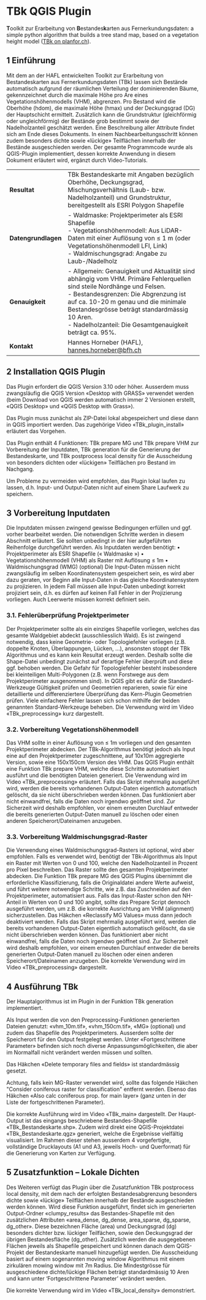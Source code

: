 # TBk QGIS Plugin
**T**oolkit zur Erarbeitung von **B**estandes**k**arten aus Fernerkundungsdaten: a simple python algorithm that builds a tree stand map, based on a vegetation height model ([TBk on planfor.ch](https://www.planfor.ch/tool/9)).


## 1 Einführung
Mit dem an der HAFL entwickelten Toolkit zur Erarbeitung von Bestandeskarten aus Fernerkundungsdaten (TBk) lassen sich Bestände automatisch aufgrund der räumlichen Verteilung der dominierenden Bäume, gekennzeichnet durch die maximale Höhe pro Are eines Vegetationshöhenmodells (VHM), abgrenzen. Pro Bestand wird die Oberhöhe (hdom), die maximale Höhe (hmax) und der Deckungsgrad (DG) der Hauptschicht ermittelt. Zusätzlich kann die Grundstruktur (gleichförmig oder ungleichförmig) der Bestände grob bestimmt sowie der Nadelholzanteil geschätzt werden. Eine Beschreibung aller Attribute findet sich am Ende dieses Dokuments. In einem Nachbearbeitungsschritt können zudem besonders dichte sowie «lückige» Teilflächen innerhalb der Bestände ausgeschieden werden.
Der gesamte Programmcode wurde als QGIS-Plugin implementiert, dessen korrekte Anwendung in diesem Dokument erläutert wird, ergänzt durch Video-Tutorials.

| | |
|-------------|----------------------------------------------------------------|
|**Resultat** | TBk Bestandeskarte mit Angaben bezüglich Oberhöhe, Deckungsgrad, Mischungsverhältnis (Laub- bzw. Nadelholzanteil) und Grundstruktur, bereitgestellt als ESRI Polygon Shapefile |
|**Datengrundlagen** | - Waldmaske: Projektperimeter als ESRI Shapefile<br/>- Vegetationshöhenmodell: Aus LiDAR-Daten mit einer Auflösung von ≤ 1 m (oder Vegetationshöhenmodell LFI, Link)<br/>- Waldmischungsgrad: Angabe zu Laub-/Nadelholz |
| **Genauigkeit** |	- Allgemein: Genauigkeit und Aktualität sind abhängig vom VHM. Primäre Fehlerquellen sind steile Nordhänge und Felsen.<br/>- Bestandesgrenzen: Die Abgrenzung ist auf ca. 10-20 m genau und die minimale Bestandesgrösse beträgt standardmässig 10 Aren.<br/>- Nadelholzanteil: Die Gesamtgenauigkeit beträgt ca. 95%. |
| **Kontakt** | Hannes Horneber (HAFL), hannes.horneber@bfh.ch |


## 2 Installation QGIS Plugin
Das Plugin erfordert die QGIS Version 3.10 oder höher. Ausserdem muss zwangsläufig die QGIS Version «Desktop with GRASS» verwendet werden (beim Download von QGIS werden automatisch immer 2 Versionen erstellt, «QGIS Desktop» und «QGIS Desktop with Grass»). 

Das Plugin muss zunächst als ZIP-Datei lokal abgespeichert und diese dann in QGIS importiert werden. Das zugehörige Video «TBk_plugin_install» erläutert das Vorgehen.

Das Plugin enthält 4 Funktionen: TBk prepare MG und TBk prepare VHM zur Vorbereitung der Inputdaten, TBk generation für die Generierung der Bestandeskarte, und TBk postprocess local density für die Ausscheidung von besonders dichten oder «lückigen» Teilflächen pro Bestand im Nachgang.

Um Probleme zu vermeiden wird empfohlen, das Plugin lokal laufen zu lassen, d.h. Input- und Output-Daten nicht auf einem Share Laufwerk zu speichern.


## 3 Vorbereitung Inputdaten
Die Inputdaten müssen zwingend gewisse Bedingungen erfüllen und ggf. vorher bearbeitet werden. Die notwendigen Schritte werden in diesem Abschnitt erläutert. Sie sollten unbedingt in der hier aufgeführten Reihenfolge durchgeführt werden.
Als Inputdaten werden benötigt:
•	Projektperimeter als ESRI Shapefile (« Waldmaske »)
•	Vegetationshöhenmodell (VHM) als Raster mit Auflösung ≤ 1m
•	Waldmischungsgrad (WMG) (optional)
Die Input-Daten müssen nicht zwangsläufig im selben Koordinatensystem gespeichert sein, es wird aber dazu geraten, vor Beginn alle Input-Daten in das gleiche Koordinatensystem zu projizieren. In jedem Fall müssen alle Input-Daten unbedingt korrekt projiziert sein, d.h. es dürfen auf keinen Fall Fehler in der Projizierung vorliegen. Auch Leerwerte müssen korrekt definiert sein.

### 3.1. Fehlerüberprüfung Projektperimeter
Der Projektperimeter sollte als ein einziges Shapefile vorliegen, welches das gesamte Waldgebiet abdeckt (ausschliesslich Wald).
Es ist zwingend notwendig, dass keine Geometrie- oder Topologiefehler vorliegen (z.B. doppelte Knoten, Überlappungen, Lücken, …), ansonsten stoppt der TBk Algorithmus und es kann kein Resultat erzeugt werden. Deshalb sollte die Shape-Datei unbedingt zunächst auf derartige Fehler überprüft und diese ggf. behoben werden. Die Gefahr für Topologiefehler besteht insbesondere bei kleinteiligen Multi-Polygonen (z.B. wenn Forstwege aus dem Projektperimeter ausgenommen sind).
In QGIS gibt es dafür die Standard-Werkzeuge Gültigkeit prüfen und Geometrien reparieren, sowie für eine detaillierte und differenziertere Überprüfung das Kern-Plugin Geometrien prüfen. Viele einfachere Fehler lassen sich schon mithilfe der beiden genannten Standard-Werkzeuge beheben. Die Verwendung wird im Video «TBk_preprocessing» kurz dargestellt.

### 3.2. Vorbereitung Vegetationshöhenmodell
Das VHM sollte in einer Auflösung von ≤ 1m vorliegen und den gesamten Projektperimeter abdecken. Der TBk-Algorithmus benötigt jedoch als Input eine auf den Projektperimeter zugeschnittene, auf 10x10m aggregierte Version, sowie eine 150x150cm Version des VHM.
Das QGIS Plugin enthält eine Funktion TBk prepare VHM, welche diese Schritte automatisiert ausführt und die benötigten Dateien generiert. Die Verwendung wird im Video «TBk_preprocessing» erläutert.
Falls das Skript mehrmalig ausgeführt wird, werden die bereits vorhandenen Output-Daten eigentlich automatisch gelöscht, da sie nicht überschrieben werden können. Das funktioniert aber nicht einwandfrei, falls die Daten noch irgendwo geöffnet sind. Zur Sicherzeit wird deshalb empfohlen, vor einem erneuten Durchlauf entweder die bereits generierten Output-Daten manuell zu löschen oder einen anderen Speicherort/Dateinamen anzugeben.

### 3.3. Vorbereitung Waldmischungsgrad-Raster
Die Verwendung eines Waldmischungsgrad-Rasters ist optional, wird aber empfohlen. Falls es verwendet wird, benötigt der TBk-Algorithmus als Input ein Raster mit Werten von 0 und 100, welche den Nadelholzanteil in Prozent pro Pixel beschreiben. Das Raster sollte den gesamten Projektperimeter abdecken.
Die Funktion TBk prepare MG des QGIS Plugins übernimmt die erforderliche Klassifizierung, falls die Originaldatei andere Werte aufweist, und führt weitere notwendige Schritte, wie z.B. das Zuschneiden auf den Projektperimeter, automatisiert aus. 
Falls das Input-Raster schon den NH-Anteil in Werten von 0 und 100 angibt, sollte das Prepare Script dennoch ausgeführt werden, um z.B. die korrekte Ausrichtung am VHM (alignment) sicherzustellen. Das Häkchen «Reclassify MG Values» muss dann jedoch deaktiviert werden. 
Falls das Skript mehrmalig ausgeführt wird, werden die bereits vorhandenen Output-Daten eigentlich automatisch gelöscht, da sie nicht überschrieben werden können. Das funktioniert aber nicht einwandfrei, falls die Daten noch irgendwo geöffnet sind. Zur Sicherzeit wird deshalb empfohlen, vor einem erneuten Durchlauf entweder die bereits generierten Output-Daten manuell zu löschen oder einen anderen Speicherort/Dateinamen anzugeben.
Die korrekte Verwendung wird im Video «TBk_preprocessing» dargestellt.



## 4 Ausführung TBk
Der Hauptalgorithmus ist im Plugin in der Funktion TBk generation implementiert.
 
Als Input werden die von den Preprocessing-Funktionen generierten Dateien genutzt: «vhm_10m.tif», «vhm_150cm.tif», «MG» (optional) und zudem das Shapefile des Projektperimeters.
Ausserdem sollte der Speicherort für den Output festgelegt werden. Unter «Fortgeschrittene Parameter» befinden sich noch diverse Anpassungsmöglichkeiten, die aber im Normalfall nicht verändert werden müssen und sollten. 

Das Häkchen «Delete temporary files and fields» ist standardmässig gesetzt.

Achtung, falls kein MG-Raster verwendet wird, sollte das folgende Häkchen "Consider coniferous raster for classification" entfernt werden. Ebenso das Häkchen «Also calc coniferous prop. for main layer» (ganz unten in der Liste der fortgeschrittenen Parameter).

Die korrekte Ausführung wird im Video «TBk_main» dargestellt. Der Haupt-Output ist das eingangs beschriebene Bestandes-Shapefile «TBk_Bestandeskarte.shp». Zudem wird direkt eine QGIS-Projektdatei «TBk_Bestandeskarte.qgz» generiert, welche die Ergebnisse vielfältig visualisiert. Im Rahmen dieser stehen ausserdem 4 vorgefertigte, vollständige Drucklayouts (A1 und A3, jeweils Hoch- und Querformat) für die Generierung von Karten zur Verfügung.


## 5 Zusatzfunktion – Lokale Dichten
Des Weiteren verfügt das Plugin über die Zusatzfunktion TBk postprocess local density, mit dem nach der erfolgten Bestandesabgrenzung besonders dichte sowie «lückige» Teilflächen innerhalb der Bestände ausgeschieden werden können.
Wird diese Funktion ausgeführt, findet sich im generierten Output-Ordner «clumpy_results» das Bestandes-Shapefile mit den zusätzlichen Attributen «area_dense, dg_dense, area_sparse, dg_sparse, dg_other». Diese bezeichnen Fläche (area) und Deckungsgrad (dg) besonders dichter bzw. lückiger Teilfächen, sowie den Deckungsgrad der übrigen Bestandesfläche (dg_other). Zusätzlich werden die ausgegebenen Flächen jeweils als Shapefile gespeichert und können danach dem QGIS-Projekt der Bestandeskarte manuell hinzugefügt werden.
Die Ausscheidung basiert auf einem sogenannten moving window Algorithmus mit einem zirkulären mowing window mit 7m Radius. Die Mindestgrösse für ausgeschiedene dichte/lückige Flächen beträgt standardmässig 10 Aren und kann unter ‘Fortgeschrittene Parameter’ verändert werden.
 

Die korrekte Verwendung wird im Video «TBk_local_density» demonstriert.

